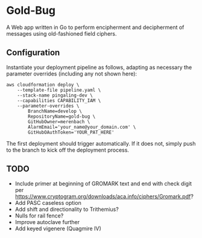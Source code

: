 
# Gold-Bug

A Web app written in Go to perform encipherment and decipherment of messages using old-fashioned field ciphers.

## Configuration

Instantiate your deployment pipeline as follows, adapting as necessary the parameter overrides (including any not shown here):

    aws cloudformation deploy \
        --template-file pipeline.yaml \
        --stack-name pingaling-dev \
        --capabilities CAPABILITY_IAM \
        --parameter-overrides \
            BranchName=develop \
            RepositoryName=gold-bug \
            GitHubOwner=merenbach \
            AlarmEmail='your_name@your_domain.com' \
            GitHubOAuthToken='YOUR_PAT_HERE'

 The first deployment should trigger automatically. If it does not, simply push to the branch to kick off the deployment process.

## TODO

* Include primer at beginning of GROMARK text and end with check digit per https://www.cryptogram.org/downloads/aca.info/ciphers/Gromark.pdf?
* Add PASC caseless option
* Add shift and directionality to Trithemius?
* Nulls for rail fence?
* Improve autoclave further
* Add keyed vigenere (Quagmire IV)
